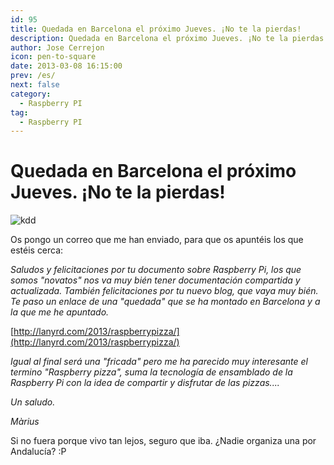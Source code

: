 ```yaml
---
id: 95
title: Quedada en Barcelona el próximo Jueves. ¡No te la pierdas!
description: Quedada en Barcelona el próximo Jueves. ¡No te la pierdas!
author: Jose Cerrejon
icon: pen-to-square
date: 2013-03-08 16:15:00
prev: /es/
next: false
category:
  - Raspberry PI
tag:
  - Raspberry PI
---
```


# Quedada en Barcelona el próximo Jueves. ¡No te la pierdas!

![kdd](/images/kddbcn.jpg)

Os pongo un correo que me han enviado, para que os apuntéis los que estéis cerca:

*Saludos y felicitaciones por tu documento sobre Raspberry Pi, los que somos "novatos" nos va muy bién tener documentación compartida y actualizada. También felicitaciones por tu nuevo blog, que vaya muy bién. Te paso un enlace de una "quedada" que se ha montado en Barcelona y a la que me he apuntado.*

[http://lanyrd.com/2013/raspberrypizza/](http://lanyrd.com/2013/raspberrypizza/)

*Igual al final será una "fricada" pero me ha parecido muy interesante el termino "Raspberry pizza", suma la tecnología de ensamblado de la Raspberry Pi con la idea de compartir y disfrutar de las pizzas....*

*Un saludo.*

*Màrius*

Si no fuera porque vivo tan lejos, seguro que iba. ¿Nadie organiza una por Andalucía? :P